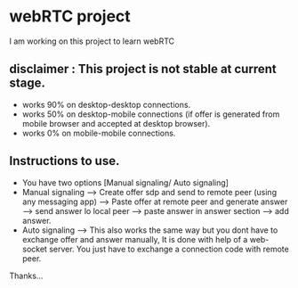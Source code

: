 # webRTC project
I am working on this project to learn webRTC

## disclaimer : This project is not stable at current stage.
- works 90% on desktop-desktop connections.
- works 50% on desktop-mobile connections (if offer is generated from mobile browser and accepted at desktop browser).
- works 0% on mobile-mobile connections.

## Instructions to use.
- You have two options [Manual signaling/ Auto signaling]
- Manual signaling --> Create offer sdp and send to remote peer (using any messaging app) --> Paste offer at remote peer and generate answer --> send answer lo local peer --> paste answer in answer section --> add answer.
- Auto signaling --> This also works the same way but you dont have to exchange offer and answer manually, It is done with help of a web-socket server. You just have to exchange a connection code with remote peer.

Thanks...
